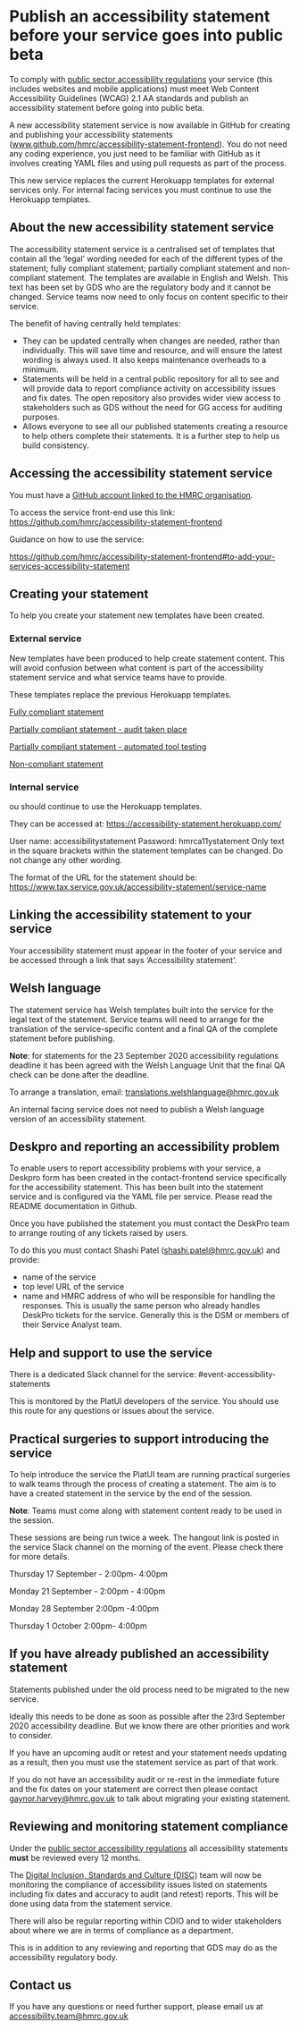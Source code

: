 # Publish an accessibility statement before your service goes into public beta

To comply with [public sector accessibility regulations](https://confluence.tools.tax.service.gov.uk/display/DISC/Regulations+to+make+public+sector+websites+and+mobile+applications+accessible) your service (this includes websites and mobile applications) must meet Web Content Accessibility Guidelines (WCAG) 2.1 AA standards and publish an accessibility statement before going into public beta. 

A new accessibility statement service is now available in GitHub for creating and publishing your accessibility statements (www.github.com/hmrc/accessibility-statement-frontend). You do not need any coding experience, you just need to be familiar with GitHub as it involves creating YAML files and using pull requests as part of the process. 

This new service replaces the current Herokuapp templates for external services only. For internal facing services you must continue to use the Herokuapp templates.

## About the new accessibility statement service 

The accessibility statement service is a centralised set of templates that contain all the ‘legal’ wording needed for each of the different types of the statement; fully compliant statement; partially compliant statement and non-compliant statement. The templates are available in English and Welsh. This text has been set by GDS who are the regulatory body and it cannot be changed. Service teams now need to only focus on content specific to their service. 

The benefit of having centrally held templates:

- They can be updated centrally when changes are needed, rather than individually. This will save time and resource, and will ensure the latest wording is always used. It also keeps maintenance overheads to a minimum.
- Statements will be held in a central public repository for all to see and will provide data to report compliance activity on accessibility issues and fix dates. The open repository also provides wider view access to stakeholders such as GDS without the need for GG access for auditing purposes. 
- Allows everyone to see all our published statements creating a resource to help others complete their statements. It is a further step to help us build consistency.

## Accessing the accessibility statement service 

You must have a [GitHub account linked to the HMRC organisation](https://confluence.tools.tax.service.gov.uk/display/DTRG/HMRC+on+GitHub).  

To access the service front-end use this link: https://github.com/hmrc/accessibility-statement-frontend

Guidance on how to use the service: 

https://github.com/hmrc/accessibility-statement-frontend#to-add-your-services-accessibility-statement

## Creating your statement

To help you create your statement new templates have been created. 

### External service 

New templates have been produced to help create statement content. This will avoid confusion between what content is part of the accessibility statement service and what service teams have to provide. 

These templates replace the previous Herokuapp templates. 

[Fully compliant statement](https://docs.google.com/document/d/1ooO9o1Awc8xEsSTcijGncHgKPm0nhWiX0y0qiFR_cls/edit?usp=sharing) 

[Partially compliant statement - audit taken place](https://docs.google.com/document/d/1UZUTlsjypuZCtq6BP41kv_hW5l8WYg_a3J95TrsZhhs/edit?usp=sharing)

[Partially compliant statement - automated tool testing](https://docs.google.com/document/d/1mGda0ERoUSGWfm5qzaQxKCdvkOo75CnOtsT6jGuMZ4o/edit?usp=sharing)  

[Non-compliant statement](https://docs.google.com/document/d/1TyGLhG29Zw18fTlDIYbQJKWaavjLVjkqRDLl_dqmwfI/edit?usp=sharing) 

### Internal service

ou should continue to use the Herokuapp templates.

They can be accessed at: https://accessibility-statement.herokuapp.com/

User name: accessibilitystatement
Password: hmrca11ystatement
Only text in the square brackets within the statement templates can be changed. Do not change any other wording. 

The format of the URL for the statement should be: https://www.tax.service.gov.uk/accessibility-statement/service-name

## Linking the accessibility statement to your service 

Your accessibility statement must appear in the footer of your service and be accessed through a link that says ‘Accessibility statement’. 

## Welsh language

The statement service has Welsh templates built into the service for the legal text of the statement. Service teams will need to arrange for the translation of the service-specific content and a final QA of the complete statement before publishing. 

 **Note**: for statements for the 23 September 2020 accessibility regulations deadline it has been agreed with the Welsh Language Unit that the final QA check can be done after the deadline. 

To arrange a translation, email: [translations.welshlanguage@hmrc.gov.uk](translations.welshlanguage@hmrc.gov.uk) 

An internal facing service does not need to publish a Welsh language version of an accessibility statement.

## Deskpro and reporting an accessibility problem

To enable users to report accessibility problems with your service, a Deskpro form has been created in the contact-frontend service specifically for the accessibility statement. This has been built into the statement service and is configured via the YAML file per service. Please read the README documentation in Github.

Once you have published the statement you must contact the DeskPro team to arrange routing of any tickets raised by users. 

To do this you must contact Shashi Patel (shashi.patel@hmrc.gov.uk) and provide: 

- name of the service
- top level URL of the service
- name and HMRC address of who will be responsible for handling the responses. This is usually the same person who already handles DeskPro tickets for the service. Generally this is the DSM or members of their Service Analyst team. 

## Help and support to use the service

There is a dedicated Slack channel for the service: #event-accessibility-statements

This is monitored by the PlatUI developers of the service. You should use this route for any questions or issues about the service. 

## Practical surgeries to support introducing the service 

To help introduce the service the PlatUI team are running practical surgeries to walk teams through the process of creating a statement. The aim is to have a created statement in the service by the end of the session. 

**Note**: Teams must come along with statement content ready to be used in the session. 

These sessions are being run twice a week. The hangout link is posted in the service Slack channel on the morning of the event. Please check there for more details. 

Thursday 17 September - 2:00pm- 4:00pm

Monday 21 September - 2:00pm - 4:00pm

Monday 28 September 2:00pm -4:00pm

Thursday 1 October 2:00pm- 4:00pm

## If you have already published an accessibility statement

Statements published under the old process need to be migrated to the new service.

Ideally this needs to be done as soon as possible after the 23rd September 2020 accessibility deadline. But we know there are other priorities and work to consider.  

If you have an upcoming audit or retest and your statement needs updating as a result, then you must use the statement service as part of that work.

If you do not have an accessibility audit or re-rest in the immediate future and the fix dates on your statement are correct then please contact [gaynor.harvey@hmrc.gov.uk](gaynor.harvey@hmrc.gov.uk) to talk about migrating your existing statement. 

## Reviewing and monitoring statement compliance 

Under the [public sector accessibility regulations](https://confluence.tools.tax.service.gov.uk/display/DISC/Regulations+to+make+public+sector+websites+and+mobile+applications+accessible) all accessibility statements **must** be reviewed every 12 months. 

The [Digital Inclusion, Standards and Culture (DISC)](https://confluence.tools.tax.service.gov.uk/display/DISC/Digital+Inclusion%2C+Standards+and+Culture) team will now be monitoring the compliance of accessibility issues listed on statements including fix dates and accuracy to audit (and retest) reports. This will be done using data from the statement service. 

There will also be regular reporting within CDIO and to wider stakeholders about where we are in terms of compliance as a department. 

This is in addition to any reviewing and reporting that GDS may do as the accessibility regulatory body. 

## Contact us

If you have any questions or need further support, please email us at [accessibility.team@hmrc.gov.uk](accessibility.team@hmrc.gov.uk) 
